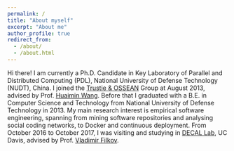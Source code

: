 ```yaml
---
permalink: /
title: "About myself"
excerpt: "About me"
author_profile: true
redirect_from: 
  - /about/
  - /about.html
---
```


Hi there! I am currently a Ph.D. Candidate in Key Laboratory of Parallel and Distributed Computing (PDL), National University of Defense Technology (NUDT), China. I joined the [Trustie & OSSEAN](https://www.trustie.net) Group at August 2013, advised by Prof. [Huaimin Wang](https://dblp.uni-trier.de/pers/hd/w/Wang:Huaimin). Before that I graduated with a B.E. in Computer Science and Technology from National University of Defense Technology in 2013. My main research interest is empirical software engineering, spanning from mining software repositories and analysing social coding networks, to Docker and continuous deployment. From October 2016 to October 2017, I was visiting and studying in [DECAL Lab](https://decallab.cs.ucdavis.edu/), UC Davis, advised by Prof. [Vladimir Filkov](http://web.cs.ucdavis.edu/~filkov/).